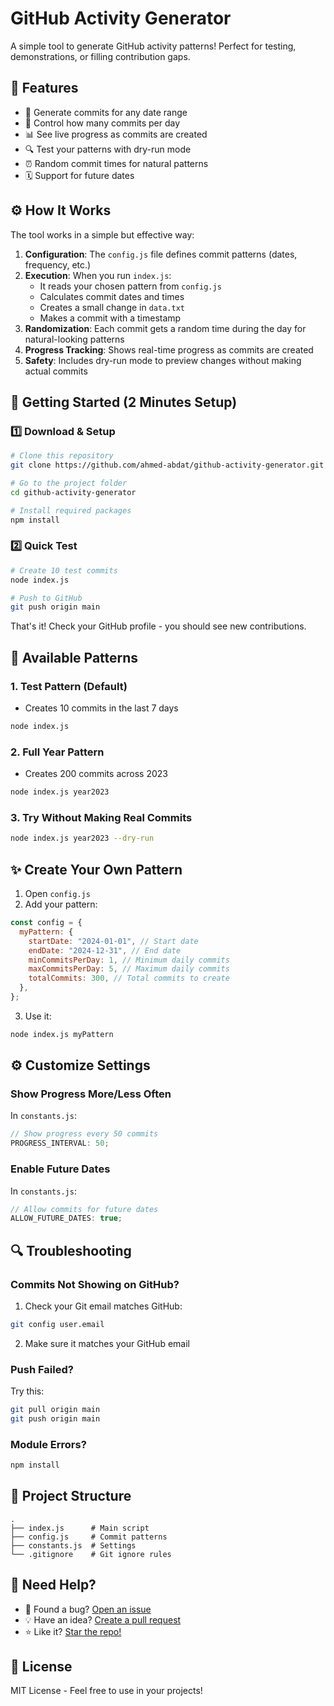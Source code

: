 # GitHub Activity Generator

A simple tool to generate GitHub activity patterns! Perfect for testing, demonstrations, or filling contribution gaps.

## 🎯 Features

- 📅 Generate commits for any date range
- 🔢 Control how many commits per day
- 📊 See live progress as commits are created
- 🔍 Test your patterns with dry-run mode
- ⏰ Random commit times for natural patterns
- 🗓️ Support for future dates

## ⚙️ How It Works

The tool works in a simple but effective way:

1. **Configuration**: The `config.js` file defines commit patterns (dates, frequency, etc.)
2. **Execution**: When you run `index.js`:
   - It reads your chosen pattern from `config.js`
   - Calculates commit dates and times
   - Creates a small change in `data.txt`
   - Makes a commit with a timestamp
3. **Randomization**: Each commit gets a random time during the day for natural-looking patterns
4. **Progress Tracking**: Shows real-time progress as commits are created
5. **Safety**: Includes dry-run mode to preview changes without making actual commits

## 🚀 Getting Started (2 Minutes Setup)

### 1️⃣ Download & Setup

```bash
# Clone this repository
git clone https://github.com/ahmed-abdat/github-activity-generator.git

# Go to the project folder
cd github-activity-generator

# Install required packages
npm install
```

### 2️⃣ Quick Test

```bash
# Create 10 test commits
node index.js

# Push to GitHub
git push origin main
```

That's it! Check your GitHub profile - you should see new contributions.

## 📖 Available Patterns

### 1. Test Pattern (Default)

- Creates 10 commits in the last 7 days

```bash
node index.js
```

### 2. Full Year Pattern

- Creates 200 commits across 2023

```bash
node index.js year2023
```

### 3. Try Without Making Real Commits

```bash
node index.js year2023 --dry-run
```

## ✨ Create Your Own Pattern

1. Open `config.js`
2. Add your pattern:

```javascript
const config = {
  myPattern: {
    startDate: "2024-01-01", // Start date
    endDate: "2024-12-31", // End date
    minCommitsPerDay: 1, // Minimum daily commits
    maxCommitsPerDay: 5, // Maximum daily commits
    totalCommits: 300, // Total commits to create
  },
};
```

3. Use it:

```bash
node index.js myPattern
```

## ⚙️ Customize Settings

### Show Progress More/Less Often

In `constants.js`:

```javascript
// Show progress every 50 commits
PROGRESS_INTERVAL: 50;
```

### Enable Future Dates

In `constants.js`:

```javascript
// Allow commits for future dates
ALLOW_FUTURE_DATES: true;
```

## 🔍 Troubleshooting

### Commits Not Showing on GitHub?

1. Check your Git email matches GitHub:

```bash
git config user.email
```

2. Make sure it matches your GitHub email

### Push Failed?

Try this:

```bash
git pull origin main
git push origin main
```

### Module Errors?

```bash
npm install
```

## 📁 Project Structure

```
.
├── index.js      # Main script
├── config.js     # Commit patterns
├── constants.js  # Settings
└── .gitignore    # Git ignore rules
```

## 🤝 Need Help?

- 🐛 Found a bug? [Open an issue](https://github.com/ahmed-abdat/github-activity-generator/issues)
- 💡 Have an idea? [Create a pull request](https://github.com/ahmed-abdat/github-activity-generator/pulls)
- ⭐ Like it? [Star the repo!](https://github.com/ahmed-abdat/github-activity-generator)

## 📝 License

MIT License - Feel free to use in your projects!
